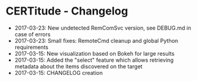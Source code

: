 CERTitude - Changelog
=============

* 2017-03-23: New undetected RemComSvc version, see DEBUG.md in case of errors
* 2017-03-23: Small fixes: RemoteCmd cleanup and global Python requirements
* 2017-03-15: New visualization based on Bokeh for large results
* 2017-03-15: Added the "select" feature which allows retrieving metadata about the items discovered on the target
* 2017-03-15: CHANGELOG creation